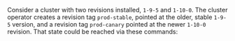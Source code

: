 ---
---
Consider a cluster with two revisions installed, `1-9-5` and `1-10-0`. The cluster operator creates a revision tag `prod-stable`,
pointed at the older, stable `1-9-5` version, and a revision tag `prod-canary` pointed at the newer `1-10-0` revision. That
state could be reached via these commands: